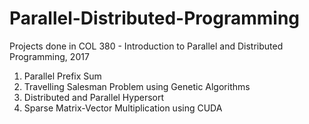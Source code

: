 # Parallel-Distributed-Programming

Projects done in COL 380 - Introduction to Parallel and Distributed Programming, 2017

1. Parallel Prefix Sum
2. Travelling Salesman Problem using Genetic Algorithms
3. Distributed and Parallel Hypersort
4. Sparse Matrix-Vector Multiplication using CUDA